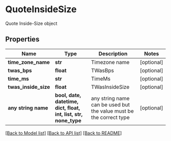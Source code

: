 # QuoteInsideSize

Quote Inside-Size object

## Properties
Name | Type | Description | Notes
------------ | ------------- | ------------- | -------------
**time_zone_name** | **str** | Timezone name | [optional] 
**twas_bps** | **float** | TWasBps | [optional] 
**time_ms** | **str** | TimeMs | [optional] 
**twas_inside_size** | **float** | TWasInsideSize | [optional] 
**any string name** | **bool, date, datetime, dict, float, int, list, str, none_type** | any string name can be used but the value must be the correct type | [optional]

[[Back to Model list]](../README.md#documentation-for-models) [[Back to API list]](../README.md#documentation-for-api-endpoints) [[Back to README]](../README.md)


